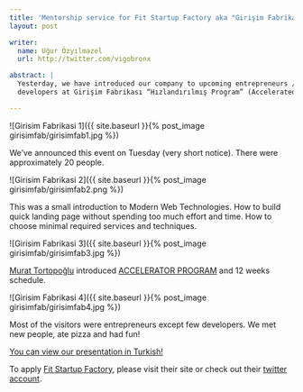 ```yaml
---
title: 'Mentorship service for Fit Startup Factory aka "Girişim Fabrikası"'
layout: post

writer:
  name: Uğur Özyılmazel
  url: http://twitter.com/vigobronx

abstract: |
  Yesterday, we have introduced our company to upcoming entrepreneurs / 
  developers at Girişim Fabrikası “Hızlandırılmış Program” (Accelerated Program)

---
```


![Girisim Fabrikasi 1]({{ site.baseurl }}{% post_image girisimfab/girisimfab1.jpg %})

We’ve announced this event on Tuesday (very short notice). There were approximately 20 people.

![Girisim Fabrikasi 2]({{ site.baseurl }}{% post_image girisimfab/girisimfab2.png %})

This was a small introduction to Modern Web Technologies. How to build quick landing
page without spending too much effort and time. How to choose minimal required
services and techniques.

![Girisim Fabrikasi 3]({{ site.baseurl }}{% post_image girisimfab/girisimfab3.jpg %})

[Murat Tortopoğlu][1] introduced [ACCELERATOR PROGRAM][2] and 12 weeks schedule.

![Girisim Fabrikasi 4]({{ site.baseurl }}{% post_image girisimfab/girisimfab4.jpg %})

Most of the visitors were entrepreneurs except few developers. We met new
people, ate pizza and had fun!

[You can view our presentation in Turkish!][3]

To apply [Fit Startup Factory][2], please visit their site or check out their [twitter account][4].

[1]: http://twitter.com/tortopoglu
[2]: http://fitstartupfactory.com
[3]: https://speakerdeck.com/webbox/girism-fabrikasi-hizlandirma-programi-merhaba
[4]: http://twitter.com/girisimfabrika
